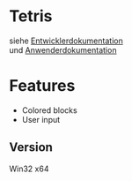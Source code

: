 # Tetris
siehe [Entwicklerdokumentation](https://github.com/TK221/Tetris/blob/Dokumentation/Dokumentation/Entwicklerdokumentation.md)\
und [Anwenderdokumentation](https://github.com/TK221/Tetris/blob/Dokumentation/Dokumentation/Anwenderdokumentation.md)

# Features
- Colored blocks
- User input

## Version
Win32 x64
